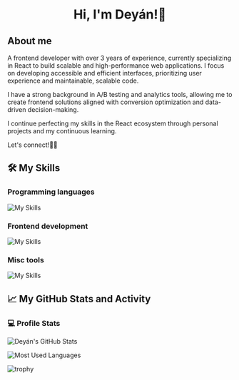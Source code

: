 <h1 align="center">Hi, I'm Deyán!🦇</h1>

## About me

A frontend developer with over 3 years of experience, currently specializing in React to build scalable and high-performance web applications. I focus on developing accessible and efficient interfaces, prioritizing user experience and maintainable, scalable code.

I have a strong background in A/B testing and analytics tools, allowing me to create frontend solutions aligned with conversion optimization and data-driven decision-making.

I continue perfecting my skills in the React ecosystem through personal projects and my continuous learning.

Let's connect!👋🏽

## 🛠️ My Skills

### Programming languages

![My Skills](https://go-skill-icons.vercel.app/api/icons?i=javascript,typescript)

### Frontend development

![My Skills](https://go-skill-icons.vercel.app/api/icons?i=react,redux,zustand,reactquery,svelte,html,css,sass,tailwindcss,materialui,vite,rollupjs,nodejs,jest,vitest,cypress,playwright,webflow,wordpress)

### Misc tools

![My Skills](https://go-skill-icons.vercel.app/api/icons?i=git,github,githubactions,bitbucket,aws,vscode,figma,jira,notion,miro,slack,teams)

## 📈 My GitHub Stats and Activity

### 💻 Profile Stats

![Deyán's GitHub Stats](https://github-readme-stats.vercel.app/api?username=deyanfgsdev&theme=tokyonight&show_icons=true)

![Most Used Languages](https://github-readme-stats.vercel.app/api/top-langs/?username=deyanfgsdev&layout=compact&theme=algolia)

![trophy](https://github-profile-trophy.vercel.app/?username=deyanfgsdev&theme=onedark)
